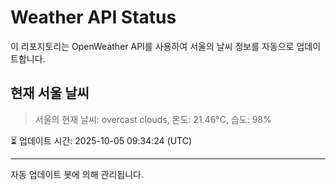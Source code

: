 
# Weather API Status

이 리포지토리는 OpenWeather API를 사용하여 서울의 날씨 정보를 자동으로 업데이트합니다.

## 현재 서울 날씨
> 서울의 현재 날씨: overcast clouds, 온도: 21.46°C, 습도: 98%

⏳ 업데이트 시간: 2025-10-05 09:34:24 (UTC)

---
자동 업데이트 봇에 의해 관리됩니다.
